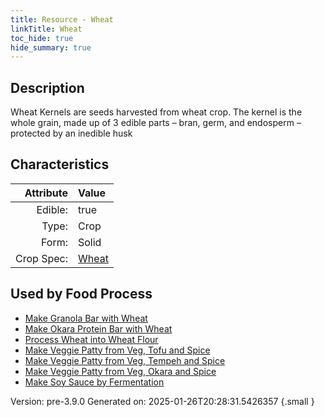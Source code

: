 ```yaml
---
title: Resource - Wheat
linkTitle: Wheat
toc_hide: true
hide_summary: true
---
```


## Description
Wheat Kernels are&#10;&#9;&#9;seeds harvested from wheat crop. The kernel is the whole grain, made up of 3&#10;&#9;&#9;edible parts – bran, germ, and endosperm – protected by an inedible husk 

## Characteristics

| Attribute      | Value |
|--------:|:------|
|Edible:|true|
|Type:|Crop|
|Form:|Solid|
|Crop Spec:|[Wheat](/docs/definitions/crop/wheat)|
 



    
## Used by Food Process

- [Make Granola Bar with Wheat](/docs/definitions/food/make-granola-bar-with-wheat)
- [Make Okara Protein Bar with Wheat](/docs/definitions/food/make-okara-protein-bar-with-wheat)
- [Process Wheat into Wheat Flour](/docs/definitions/food/process-wheat-into-wheat-flour)
- [Make Veggie Patty from Veg, Tofu and Spice](/docs/definitions/food/make-veggie-patty-from-veg--tofu-and-spice)
- [Make Veggie Patty from Veg, Tempeh and Spice](/docs/definitions/food/make-veggie-patty-from-veg--tempeh-and-spice)
- [Make Veggie Patty from Veg, Okara and Spice](/docs/definitions/food/make-veggie-patty-from-veg--okara-and-spice)
- [Make Soy Sauce by Fermentation](/docs/definitions/food/make-soy-sauce-by-fermentation)


Version: pre-3.9.0 Generated on: 2025-01-26T20:28:31.5426357
{.small }
